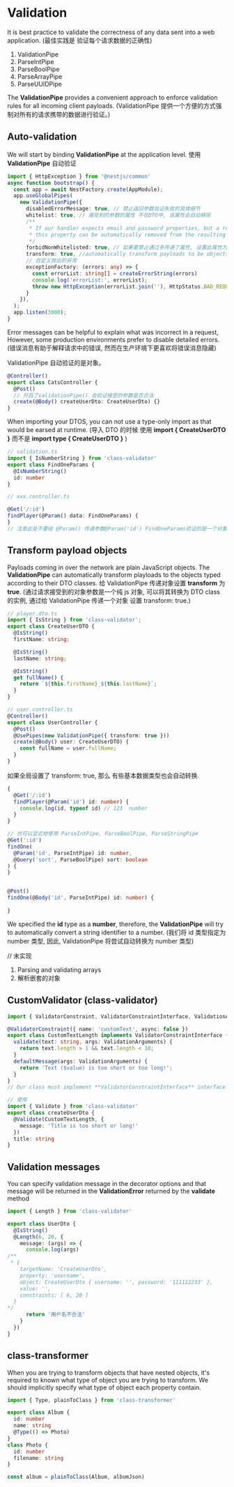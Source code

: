 # Validation

It is best practice to validate the correctness of any data sent into a web application.
(最佳实践是 验证每个请求数据的正确性)

1. ValidationPipe
2. ParseIntPipe
3. ParseBoolPipe
4. ParseArrayPipe
5. ParseUUIDPipe

The **ValidationPipe** provides a convenient approach to enforce validation rules for all
incoming client payloads.
(ValidationPipe 提供一个方便的方式强制对所有的请求携带的数据进行验证。)

## Auto-validation

We will start by binding **ValidationPipe** at the application level.
使用 **ValidationPipe** 自动验证

```ts
import { HttpException } from '@nestjs/common'
async function bootstrap() {
  const app = await NestFactory.create(AppModule);
  app.useGlobalPipes(
    new ValidationPipe({
      disabledErrorMessage: true, // 禁止返回参数验证失败的具体细节
      whitelist: true, // 接受到的参数的属性 不在DTO中, 该属性会自动移除
      /**
       * If our handler expects email and password properties, but a request also includes an age property,
       * this property can be automatically removed from the resulting DTO.
       */
      forbidNonWhitelisted: true, // 如果要禁止通过多传递了属性, 设置此属性为 true.
      transform: true, //automatically transform payloads to be objects typed according to their DTO classes.
      // 自定义抛出的异常
      exceptionFactory: (errors: any) => {
        const errorList: string[] = createErrorString(errors)
        console.log('errorList:', errorList);
        throw new HttpException(errorList.join(''), HttpStatus.BAD_REQUEST)
      }
    }),
  );
  app.listen(3000);
}
```

Error messages can be helpful to explain what was incorrect in a request, However, some
production environments prefer to disable detailed errors. (错误消息有助于解释请求中的错误, 然而在生产环境下更喜欢将错误消息隐藏)

ValidationPipe 自动验证的是对象。

```ts
@Controller()
export class CatsController {
  @Post()
  // 开启了validationPipe() 会验证接受的参数是否合法
  create(@Body() createUserDto: CreateUserDto) {}
}
```

When importing your DTOS, you can not use a type-only import as that would be earsed at runtime.
(导入 DTO 的时候 使用 **import { CreateUserDTO }** 而不是 **import type { CreateUserDTO }** )

```ts
// validation.ts
import { IsNumberString } from 'class-validator'
export class FindOneParams {
  @IsNumberString()
  id: number
}

// xxx.controller.ts

@Get('/:id')
findPlayer(@Param() data: FindOneParams) {
}
// 注意此处不要给 @Param() 传递参数@Param('id') FindOneParams验证的是一个对象
```

## Transform payload objects

Payloads coming in over the network are plain JavaScript objects. The **ValidationPipe** can automatically
transform playloads to the objects typed according to their DTO classes. 给 ValidationPipe 传递对象设置 **transform**
为 **true**.
(通过请求接受到的对象参数是一个纯 js 对象, 可以将其转换为 DTO class 的实例, 通过给 ValidationPipe 传递一个对象 设置 transform: true.)

```ts
// player.dto.ts
import { IsString } from 'class-validator';
export class CreateUserDTO {
  @IsString()
  firstName: string;

  @IsString()
  lastName: string;

  @IsString()
  get fullName() {
    return `${this.firstName}_${this.lastName}`;
  }
}

// user.controller.ts
@Controller()
export class UserController {
  @Post()
  @UsePipes(new ValidationPipe({ transform: true }))
  create(@Body() user: CreateUserDTO) {
    const fullName = user.fullName;
  }
}
```

如果全局设置了 transform: true, 那么 有些基本数据类型也会自动转换.

```ts
{
  @Get('/:id')
  findPlayer(@Param('id') id: number) {
    console.log(id, typeof id) // 123  number
  }
}

// 也可以显式地使用 ParseIntPipe, ParseBoolPipe, ParseStringPipe
@Get(':id')
findOne(
  @Param('id', ParseIntPipe) id: number,
  @Query('sort', ParseBoolPipe) sort: boolean
) {
}


@Post()
findOne(@Body('id', ParseIntPipe) id: number) {
  
}
```

We specified the **id** type as a **number**, therefore, the **ValidationPipe** will try to automatically convert
a string identifier to a number.
(我们将 id 类型指定为 number 类型, 因此, ValidationPipe 将尝试自动转换为 number 类型)


// 未实现
1. Parsing and validating arrays
2. 解析嵌套的对象
## CustomValidator (class-validator)

```ts
import { ValidatorConstraint, ValidatorConstraintInterface, ValidationArguments } from 'class-validator';

@ValidatorConstraint({ name: 'customText', async: false })
export class CustomTextLength implements ValidatorConstraintInterface {
  validate(text: string, args: ValidationArguments) {
    return text.length > 1 && text.length < 10;
  }
  defaultMessage(args: ValidationArguments) {
    return 'Text ($value) is too short or too long!';
  }
}
// Our class must implement **ValidatorConstraintInterface** interface and it's **validate** method.

// 使用
import { Validate } from 'class-validator'
export class createUserDto {
  @Validate(CustomTextLength, {
    message: 'Title is too short or long!'
  })
  title: string
}
```

## Validation messages

  You can specify validation message in the decorator options and that message will be returned in the
  **ValidationError** returned by the **validate** method
```ts
import { Length } from 'class-validator'

export class UserDto {
  @IsString()
  @Length(6, 20, {
    message: (args) => {
      console.log(args)
/**
 * {
    targetName: 'CreateUserDto',
    property: 'username',
    object: CreateUserDto { username: '', password: '111112233' },
    value: '',
    constraints: [ 6, 20 ]
  }
*/
      return '用户名不合法'
    }
  })
}
```

## class-transformer

  When you are trying to transform objects that have nested objects, it's required to known what
  type of object you are trying to transform.
  We should implicitly specify what type of object each property contain.

```ts
import { Type, plainToClass } from 'class-transformer'

export class Album {
  id: number
  name: string
  @Type(() => Photo)
}
class Photo {
  id: number
  filename: string
}

const album = plainToClass(Album, albumJson)
```